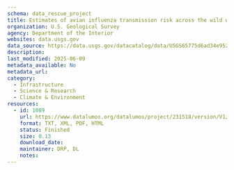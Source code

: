 ```yaml
---
schema: data_rescue_project 
title: Estimates of avian influenza transmission risk across the wild waterfowl - domestic poultry interface.
organization: U.S. Geological Survey
agency: Department of the Interior
websites: data.usgs.gov
data_source: https://data.usgs.gov/datacatalog/data/USGS65775d6ad34e952b22746199
description: 
last_modified: 2025-06-09
metadata_available: No
metadata_url: 
category:
  - Infrastructure 
  - Science & Research 
  - Climate & Environment 
resources:
  - id: 1089
    url: https://www.datalumos.org/datalumos/project/231518/version/V1/view
    format: TXT, XML, PDF, HTML
    status: Finished
    size: 0.13
    download_date: 
    maintainer: DRP, DL
    notes: 
---
```

